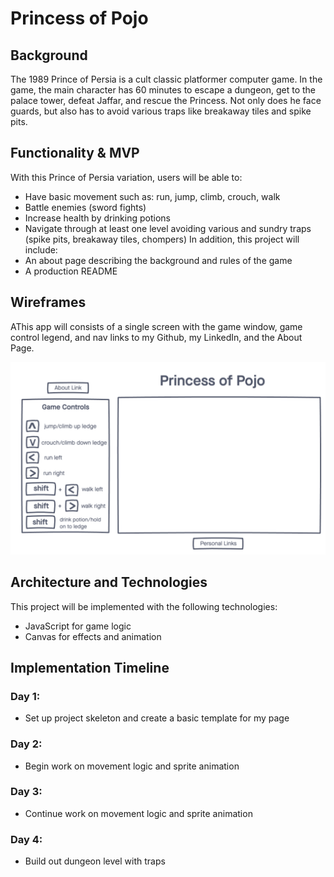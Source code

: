 # Princess of Pojo

<!-- [Live Demo]() -->

## Background

The 1989 Prince of Persia is a cult classic platformer computer game. In the game, the main character has 60 minutes to escape a dungeon, get to the palace tower, defeat Jaffar, and rescue the Princess. Not only does he face guards, but also has to avoid various traps like breakaway tiles and spike pits.

## Functionality & MVP

With this Prince of Persia variation, users will be able to:
* Have basic movement such as: run, jump, climb, crouch, walk
* Battle enemies (sword fights)
* Increase health by drinking potions
* Navigate through at least one level avoiding various and sundry traps (spike pits, breakaway tiles, chompers)
In addition, this project will include:
* An about page describing the background and rules of the game
* A production README


## Wireframes

AThis app will consists of a single screen with the game window, game control legend, and nav links to my Github, my LinkedIn, and the About Page.

![wireframes](wireframes.png)

 ## Architecture and Technologies

This project will be implemented with the following technologies:
* JavaScript for game logic
* Canvas for effects and animation

 ## Implementation Timeline

### Day 1:
* Set up project skeleton and create a basic template for my page
### Day 2:
* Begin work on movement logic and sprite animation
### Day 3:
* Continue work on movement logic and sprite animation
### Day 4:
* Build out dungeon level with traps
